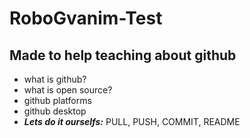 # RoboGvanim-Test
## Made to help teaching about github

- what is github?
- what is open source?
- github platforms
- github desktop
- ***Lets do it ourselfs:*** PULL, PUSH, COMMIT, README
